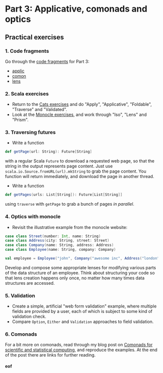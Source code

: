 # Part 3: Applicative, comonads and optics

## Practical exercises

### 1. Code fragments

Go through the [code fragments](../fragments/) for Part 3:

* [applic](../fragments/part3s-applic.scala)
* [comon](../fragments/part3s-comon.scala)
* [lens](../fragments/part3s-lens.scala)

### 2. Scala exercises

* Return to the [Cats exercises](https://www.scala-exercises.org/cats/apply) and do "Apply", "Applicative", "Foldable", "Traverse" and "Validated".
* Look at the [Monocle exercises](https://www.scala-exercises.org/monocle/iso), and work through "Iso", "Lens" and "Prism".

### 3. Traversing futures

* Write a function
```scala
def getPage(url: String): Future[String]
```
with a regular Scala `Future` to download a requested web page, so that the string in the output represents page content. Just use `scala.io.Source.fromURL(url).mkString` to grab the page content. You function will return immediately, and download the page in another thread.
* Write a function
```scala
def getPages(urls: List[String]): Future[List[String]]
```
using `traverse` with `getPage` to grab a bunch of pages *in parallel*.

### 4. Optics with monocle

* Revisit the illustrative example from the monocle website:
```scala
case class Street(number: Int, name: String)
case class Address(city: String, street: Street)
case class Company(name: String, address: Address)
case class Employee(name: String, company: Company)

val employee = Employee("john", Company("awesome inc", Address("london", Street(23, "high street"))))
```
Develop and compose some appropriate lenses for modifying various parts of the data structure of an employee. Think about structuring your code so that lens creation happens only once, no matter how many times data structures are accessed.

### 5. Validation

* Create a simple, artificial "web form validation" example, where multiple fields are provided by a user, each of which is subject to some kind of validation check.
* Compare `Option`, `Either` and `Validation` approaches to field validation.

### 6. Comonads

For a bit more on comonads, read through my blog post on [Comonads for scientific and statistical computing](https://darrenjw.wordpress.com/2018/01/22/comonads-for-scientific-and-statistical-computing-in-scala/), and reproduce the examples. At the end of the post there are links for further reading.

#### eof
